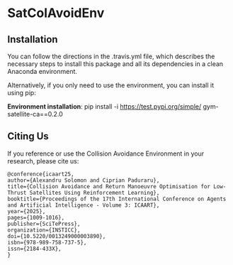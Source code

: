 # SatColAvoidEnv

Installation
------------------
You can follow the directions in the .travis.yml file, which describes the necessary steps to install this package and all its dependencies in a clean Anaconda environment.

Alternatively, if you only need to use the environment, you can install it using pip:

**Environment installation**: pip install -i https://test.pypi.org/simple/ gym-satellite-ca==0.2.0

Citing Us
------------------

If you reference or use the Collision Avoidance Environment in your research, please cite us:

```
@conference{icaart25,
author={Alexandru Solomon and Ciprian Paduraru},
title={Collision Avoidance and Return Manoeuvre Optimisation for Low-Thrust Satellites Using Reinforcement Learning},
booktitle={Proceedings of the 17th International Conference on Agents and Artificial Intelligence - Volume 3: ICAART},
year={2025},
pages={1009-1016},
publisher={SciTePress},
organization={INSTICC},
doi={10.5220/0013249000003890},
isbn={978-989-758-737-5},
issn={2184-433X},
}
```